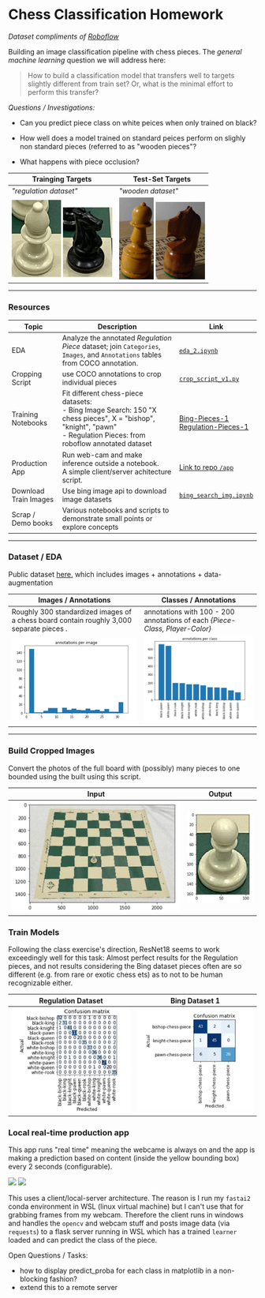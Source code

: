 # Chess Classification Homework

  *Dataset compliments of [Roboflow](https://roboflow.ai/)* 

Building an image classification pipeline with chess pieces. The *general machine learning* question we will address here:
      
> How to build a classification model that transfers well to targets slightly different from train set? Or, what is the minimal effort to perform this transfer?

*Questions / Investigations:*

 - Can you predict piece class on white peices when only trained on black?

 - How well does a model trained on standard peices perform on slighly non standard pieces (referred to as "wooden pieces"?

 - What happens with piece occlusion?

 | Trainging Targets  | Test-Set Targets |
| --- | --- | 
|   *"regulation dataset"* |   *"wooden dataset"*|
|<img src="img-public/regulation-white-bishop-1.jpg" width="100px"/> <img src="img-public/regulation-black-knight-1.jpg" width="100px"/> | <img src="img-public/wooden-white-bishop-1.jpg" width="70px"/> <img src="img-public/wooden-black-knight-1.jpg" width="100px"/>

----
### Resources

| Topic | Description | Link |
| --- | --- | --- |
| EDA | Analyze the annotated *Regulation Piece* dataset; join `Categories`, `Images`, and `Annotations` tables from COCO annotation. | [`eda_2.ipynb`](./eda_@.ipynb)|
| Cropping Script | use COCO annotations to crop individual pieces | [`crop_script_v1.py`](./crop_script_v1.py)|
| Training Notebooks | Fit different chess-piece datasets: <br> - Bing Image Search: 150 "X chess pieces", X = "bishop", "knight", "pawn" <br> - Regulation Pieces: from roboflow annotated dataset | <br> [Bing-Pieces-1](./clas_Exercise_1.ipynb) <br> [Regulation-Pieces-1](./clas_exercise_2.ipynb)|
| Production App | Run web-cam and make inference outside a notebook. <br> A simple client/server achitecture script. | [Link to repo `/app`](./app/)|
| Download Train Images | Use bing image api to download image datasets| [`bing_search_img.ipynb`](./bing_search_img.ipynb)|
| Scrap / Demo books | Various notebooks and scripts to demonstrate small points or explore concepts| |

---
### Dataset / EDA

Public dataset [here.](https://public.roboflow.ai/object-detection/chess-full) which includes images + annotations + data-augmentation


| Images / Annotations | Classes / Annotations |
| --- | --- |
| Roughly 300 standardized images of a chess board contain roughly 3,000 separate pieces .  | annotations with 100 - 200 annotations of each *{Piece-Class, Player-Color}*  |
|<img src="img-public/annotations_per_image.jpg" width="300px"/>|<img src="img-public/annotations_per_class.jpg" width="300px"/>|

------
### Build Cropped Images

Convert the photos of the full board with (possibly) many pieces to one bounded using the built using this script.

| Input | Output |
| --- | --- |
| <img src="img-public/full_board_1.jpg" width="400px"/> | <img src="img-public/crop_piece_1.jpg" width="150px"/> | 

### Train Models

Following the class exercise's direction, ResNet18 seems to work exceedingly well for this task: Almost perfect results for the Regulation pieces, and not results considering the Bing dataset pieces often are so different (e.g. from rare or exotic chess ets) as to not to be human recognizable either.

| Regulation Dataset | Bing Dataset 1 |
| --- | --- |
| <img src="img-public/cf_regulation_1.jpg" width="300px"/> | <img src="img-public/cf_bing_1.jpg" width="300px"/> | 



### Local real-time production app

This app runs "real time" meaning the webcame is always on and the app is making a prediction based on content (inside the yellow bounding box) every 2 seconds (configurable).

<img src="img-public/app1.gif"/>
<img src="img-public/cf_regulation_1.gif"/>

This uses a client/local-server architecture. The reason is I run my `fastai2` conda environment in WSL (linux virtual machine) but I can't use that for grabbing frames from my webcam. Therefore the client runs in windows and handles the `opencv` and webcam stuff and posts image data (via `requests`) to a flask server running in WSL which has a trained `learner` loaded and can predict the class of the piece.

Open Questions / Tasks:
 - how to display predict_proba for each class in matplotlib in a non-blocking fashion?
 - extend this to a remote server

